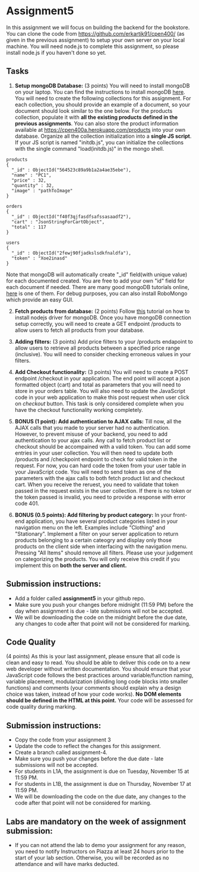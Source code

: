 # Assignment5

In this assignment we will focus on building the backend for the bookstore. You can clone the code from https://github.com/erkartik91/cpen400/ (as given in the previous assignment) to setup your own server on your local machine.
You will need node.js to complete this assignment, so please install node.js if you haven't done so yet. 

## Tasks
1. **Setup mongoDB Database:** (3 points) You will need to install mongoDB on your laptop. You can find the instructions to install mongoDB [here](https://docs.mongodb.org/manual/installation/). You will need to create the following collections for this assignment. For each collection, you should provide an example of a document, so your document should look similar to the one below. For the products collection, populate it with **all the existing products defined in the previous assignments**. You can also store the product information available at https://cpen400a.herokuapp.com/products into your own database. Organize all the collection initialization into a **single JS script**. If your JS script is named "initdb.js", you can initialize the collections with the single command "load(initdb.js)" in the mongo shell.
  ```
  products
  {
    "_id" : ObjectId("564523c89a9b1a2a4ae35ebe"),
    "name" : "PC1",
    "price" : 32,
    "quantity" : 32,
    "image" : "pathToImage"
  }
  
  orders
  {
    "_id" : ObjectId("f40f3qjfasdfsafssasaadf2"),
    "cart" : "JsonStringForCartObject",
    "total" : 117
  }
  
  users
  {
    "_id" : ObjectId("2fewj90fjadkslsdkfnaldfa"),
    "token" : "Xoe2inasd"
  }
  
  ```
  
  Note that mongoDB will automatically create "_id" field(with unique value) for each documented created. You are free to add your own "id" field for each document if needed. There are many good mongoDB tutorials online, [here](https://docs.mongodb.org/manual/core/crud-introduction/) is one of them. For debug purposes, you can also install RoboMongo which provide an easy GUI.

2. **Fetch products from database:** (2 points) Follow [this](https://docs.mongodb.org/ecosystem/drivers/node-js/) tutorial on how to install nodejs driver for mongoDB. Once you have mongoDB connection setup correctly, you will need to create a GET endpoint /products to allow users to fetch all products from your database.

3. **Adding filters:** (3 points) Add price filters to your /products endapoint to allow users to retrieve all products between a specified price range (inclusive). You will need to consider checking erroneous values in your filters.

4. **Add Checkout functionality:** (3 points) You will need to create a POST endpoint /checkout in your application. The end point will accept a json formatted object (cart) and total as parameters that you will need to store in your orders table. You will also need to update the JavaScript code in your web application to make this post request when user click on *checkout* button. This task is only considered complete when you have the checkout functionality working completely.

5. **BONUS (1 point): Add authentication to AJAX calls:** Till now, all the AJAX calls that you made to your server had no authentication. However, to prevent misuse of your backend, you need to add authentication to your ajax calls. Any call to fetch product list or checkout should be accompained with a valid token. You can add some entries in your user collection. You will then need to update both /products and /checkpoint endpoint to check for valid token in the request. For now, you can hard code the token from your user table in your JavaScript code. You will need to send token as one of the parameters with the ajax calls to both fetch product list and checkout cart. When you receive the reruest, you need to validate that token passed in the request exists in the user collection. If there is no token or the token passed is invalid, you need to provide a response with error code 401.

6. **BONUS (0.5 points): Add filtering by product category:** In your front-end application, you have several product categories listed in your navigation menu on the left. Examples include "Clothing" and "Stationary". Implement a filter on your server application to return products belonging to a certain cateogry and display only those products on the client side when interfacing with the navigation menu. Pressing "All Items" should remove all filters. Please use your judgement on categorizing the products. You will only receive this credit if you implement this on **both the server and client.**


## Submission instructions:

* Add a folder called **assignment5** in your github repo.
* Make sure you push your changes before midnight (11:59 PM) before the day when assignment is due - late submissions will not be accepted.
* We will be downloading the code on the midnight before the due date, any changes to code after that point will not be considered for marking.

## Code Quality

(4 points) As this is your last assignment, please ensure that all code is clean and easy to read. You should be able to deliver this code on to a new web developer without written documentation. 
You should ensure that your JavaScript code follows the best practices around variable/function naming, variable placement, modularization (dividing long code blocks into smaller functions) and comments (your comments should explain why a design choice was taken, instead of how your code works). **No DOM elements should be defined in the HTML at this point.** Your code will be assessed for code quality during marking.


## Submission instructions:

* Copy the code from your assignment 3
* Update the code to reflect the changes for this assignment.
* Create a branch called assignment-4.
* Make sure you push your changes before the due date - late submissions will not be accepted.
* For students in L1A, the assignment is due on Tuesday, November 15 at 11:59 PM.
* For students in L1B, the assignment is due on Thursday, November 17 at 11:59 PM.
* We will be downloading the code on the due date, any changes to the code after that point will not be considered for marking.

## Labs are mandatory on the week of assignment submission:

* If you can not attend the lab to demo your assignment for any reason, you need to notify Instructors on Piazza at least 24 hours prior to the start of your lab section. Otherwise, you will be recorded as no attendance and will have marks deducted.
